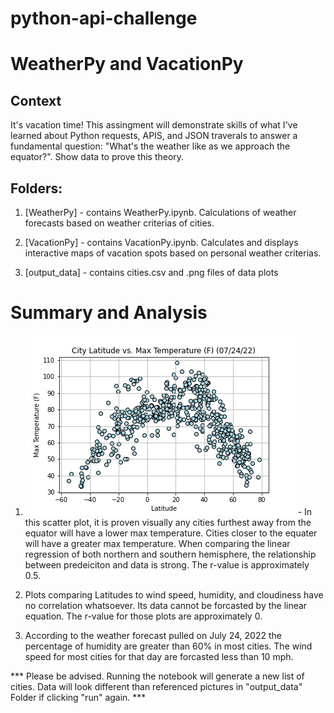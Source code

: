 # python-api-challenge
# WeatherPy and VacationPy

## Context
It's vacation time! This assingment will demonstrate skills of what I've learned about Python requests, APIS, and JSON traverals to answer a fundamental question: "What's the weather like as we approach the equator?". Show data to prove this theory. 


## Folders:

1. [WeatherPy] - contains WeatherPy.ipynb. Calculations of weather forecasts based on weather criterias of cities. 

2. [VacationPy] - contains VacationPy.ipynb. Calculates and displays interactive maps of vacation spots based on personal weather criterias. 

3. [output_data] - contains cities.csv and .png files of data plots


# Summary and Analysis

1. ![Lat_MaxTemp](output_data/lat_temp.png) - In this scatter plot, it is proven visually any cities furthest away from the equator will have a lower max temperature. Cities closer to the equater will have a greater max temperature. When comparing the linear regression of both northern and southern hemisphere, the relationship between predeiciton and data is strong. The r-value is approximately 0.5. 

2. Plots comparing Latitudes to wind speed, humidity, and cloudiness have no correlation whatsoever. Its data cannot be forcasted by the linear equation. The r-value for those plots are approximately 0. 


3. According to the weather forecast pulled on July 24, 2022 the percentage of humidity are greater than 60% in most cities. The wind speed for most cities for that day are forcasted less than 10 mph. 

*** Please be advised. Running the notebook will generate a new list of cities. Data will look different than referenced pictures in "output_data" Folder if clicking "run" again. ***

